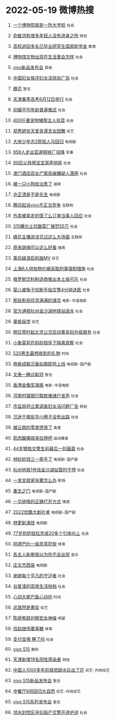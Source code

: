 # 2022-05-19 微博热搜 
1. [一个博物院就是一所大学校](https://m.weibo.cn/search?containerid=100103type%3D1%26t%3D10%26q%3D%23%E4%B8%80%E4%B8%AA%E5%8D%9A%E7%89%A9%E9%99%A2%E5%B0%B1%E6%98%AF%E4%B8%80%E6%89%80%E5%A4%A7%E5%AD%A6%E6%A0%A1%23&stream_entry_id=51&isnewpage=1&extparam=seat%3D1%26filter_type%3Drealtimehot%26c_type%3D51%26dgr%3D0%26pos%3D0%26cate%3D10103%26display_time%3D1652904237%26pre_seqid%3D165290423719404151217&luicode=10000011&lfid=106003type%3D25%26t%3D3%26disable_hot%3D1%26filter_type%3Drealtimehot) `社会` 

2. [俞敏洪称很多年轻人没有退身之所](https://m.weibo.cn/search?containerid=100103type%3D1%26t%3D10%26q%3D%23%E4%BF%9E%E6%95%8F%E6%B4%AA%E7%A7%B0%E5%BE%88%E5%A4%9A%E5%B9%B4%E8%BD%BB%E4%BA%BA%E6%B2%A1%E6%9C%89%E9%80%80%E8%BA%AB%E4%B9%8B%E6%89%80%23&stream_entry_id=31&isnewpage=1&extparam=seat%3D1%26realpos%3D1%26dgr%3D0%26pos%3D0%26filter_type%3Drealtimehot%26lcate%3D5001%26c_type%3D31%26flag%3D0%26cate%3D0%26display_time%3D1652904237%26pre_seqid%3D165290423719404151217&luicode=10000011&lfid=106003type%3D25%26t%3D3%26disable_hot%3D1%26filter_type%3Drealtimehot) `财经` 

3. [高校追回多名已毕业研究生国家助学金](https://m.weibo.cn/search?containerid=100103type%3D1%26t%3D10%26q%3D%23%E9%AB%98%E6%A0%A1%E8%BF%BD%E5%9B%9E%E5%A4%9A%E5%90%8D%E5%B7%B2%E6%AF%95%E4%B8%9A%E7%A0%94%E7%A9%B6%E7%94%9F%E5%9B%BD%E5%AE%B6%E5%8A%A9%E5%AD%A6%E9%87%91%23&stream_entry_id=31&isnewpage=1&extparam=seat%3D1%26realpos%3D2%26dgr%3D0%26pos%3D1%26filter_type%3Drealtimehot%26lcate%3D5001%26c_type%3D31%26flag%3D0%26cate%3D0%26display_time%3D1652904237%26pre_seqid%3D165290423719404151217&luicode=10000011&lfid=106003type%3D25%26t%3D3%26disable_hot%3D1%26filter_type%3Drealtimehot) `教育` 

4. [博物馆文物出现在生活里会怎样](https://m.weibo.cn/search?containerid=100103type%3D1%26t%3D10%26q%3D%23%E5%8D%9A%E7%89%A9%E9%A6%86%E6%96%87%E7%89%A9%E5%87%BA%E7%8E%B0%E5%9C%A8%E7%94%9F%E6%B4%BB%E9%87%8C%E4%BC%9A%E6%80%8E%E6%A0%B7%23&stream_entry_id=31&isnewpage=1&extparam=seat%3D1%26realpos%3D3%26dgr%3D0%26pos%3D2%26filter_type%3Drealtimehot%26lcate%3D5001%26c_type%3D31%26flag%3D0%26cate%3D0%26display_time%3D1652904237%26pre_seqid%3D165290423719404151217&luicode=10000011&lfid=106003type%3D25%26t%3D3%26disable_hot%3D1%26filter_type%3Drealtimehot) `社会` 

5. [vivo新品发布会](https://m.weibo.cn/search?containerid=100103type%3D1%26t%3D10%26q%3Dvivo%E6%96%B0%E5%93%81%E5%8F%91%E5%B8%83%E4%BC%9A&stream_entry_id=31&isnewpage=1&extparam=seat%3D1%26dgr%3D0%26pos%3D3%26filter_type%3Drealtimehot%26lcate%3D5001%26c_type%3D31%26cate%3D0%26adid%3D154496%26display_time%3D1652904237%26pre_seqid%3D165290423719404151217&luicode=10000011&lfid=106003type%3D25%26t%3D3%26disable_hot%3D1%26filter_type%3Drealtimehot) `其他` 

6. [中国妇女报评妇炎洁低俗广告](https://m.weibo.cn/search?containerid=100103type%3D1%26t%3D10%26q%3D%23%E4%B8%AD%E5%9B%BD%E5%A6%87%E5%A5%B3%E6%8A%A5%E8%AF%84%E5%A6%87%E7%82%8E%E6%B4%81%E4%BD%8E%E4%BF%97%E5%B9%BF%E5%91%8A%23&stream_entry_id=31&isnewpage=1&extparam=seat%3D1%26realpos%3D4%26dgr%3D0%26pos%3D4%26filter_type%3Drealtimehot%26lcate%3D5001%26c_type%3D31%26flag%3D0%26cate%3D0%26display_time%3D1652904237%26pre_seqid%3D165290423719404151217&luicode=10000011&lfid=106003type%3D25%26t%3D3%26disable_hot%3D1%26filter_type%3Drealtimehot) `社会` 

7. [蜂花](https://m.weibo.cn/search?containerid=100103type%3D1%26t%3D10%26q%3D%23%E8%9C%82%E8%8A%B1%23&stream_entry_id=31&isnewpage=1&extparam=seat%3D1%26realpos%3D5%26dgr%3D0%26pos%3D5%26filter_type%3Drealtimehot%26lcate%3D5001%26c_type%3D31%26flag%3D2%26cate%3D0%26display_time%3D1652904237%26pre_seqid%3D165290423719404151217&luicode=10000011&lfid=106003type%3D25%26t%3D3%26disable_hot%3D1%26filter_type%3Drealtimehot) `暂无` 

8. [天津春季高考6月12日举行](https://m.weibo.cn/search?containerid=100103type%3D1%26t%3D10%26q%3D%23%E5%A4%A9%E6%B4%A5%E6%98%A5%E5%AD%A3%E9%AB%98%E8%80%836%E6%9C%8812%E6%97%A5%E4%B8%BE%E8%A1%8C%23&stream_entry_id=31&isnewpage=1&extparam=seat%3D1%26realpos%3D6%26dgr%3D0%26pos%3D6%26filter_type%3Drealtimehot%26lcate%3D5001%26c_type%3D31%26flag%3D0%26cate%3D0%26display_time%3D1652904237%26pre_seqid%3D165290423719404151217&luicode=10000011&lfid=106003type%3D25%26t%3D3%26disable_hot%3D1%26filter_type%3Drealtimehot) `社会` 

9. [初婚平均年龄普遍推迟](https://m.weibo.cn/search?containerid=100103type%3D1%26t%3D10%26q%3D%23%E5%88%9D%E5%A9%9A%E5%B9%B3%E5%9D%87%E5%B9%B4%E9%BE%84%E6%99%AE%E9%81%8D%E6%8E%A8%E8%BF%9F%23&stream_entry_id=31&isnewpage=1&extparam=seat%3D1%26realpos%3D7%26dgr%3D0%26pos%3D7%26filter_type%3Drealtimehot%26lcate%3D5001%26c_type%3D31%26flag%3D0%26cate%3D0%26display_time%3D1652904237%26pre_seqid%3D165290423719404151217&luicode=10000011&lfid=106003type%3D25%26t%3D3%26disable_hot%3D1%26filter_type%3Drealtimehot) `社会` 

10. [400斤重宠物猪帮主人驮菜](https://m.weibo.cn/search?containerid=100103type%3D1%26t%3D10%26q%3D%23400%E6%96%A4%E9%87%8D%E5%AE%A0%E7%89%A9%E7%8C%AA%E5%B8%AE%E4%B8%BB%E4%BA%BA%E9%A9%AE%E8%8F%9C%23&stream_entry_id=31&isnewpage=1&extparam=seat%3D1%26realpos%3D8%26dgr%3D0%26pos%3D8%26filter_type%3Drealtimehot%26lcate%3D5001%26c_type%3D31%26flag%3D0%26cate%3D0%26display_time%3D1652904237%26pre_seqid%3D165290423719404151217&luicode=10000011&lfid=106003type%3D25%26t%3D3%26disable_hot%3D1%26filter_type%3Drealtimehot) `社会` 

11. [郑秀妍张天爱吴谨言女团舞](https://m.weibo.cn/search?containerid=100103type%3D1%26t%3D10%26q%3D%23%E9%83%91%E7%A7%80%E5%A6%8D%E5%BC%A0%E5%A4%A9%E7%88%B1%E5%90%B4%E8%B0%A8%E8%A8%80%E5%A5%B3%E5%9B%A2%E8%88%9E%23&stream_entry_id=31&isnewpage=1&extparam=seat%3D1%26realpos%3D9%26dgr%3D0%26pos%3D9%26filter_type%3Drealtimehot%26lcate%3D5001%26c_type%3D31%26flag%3D0%26cate%3D0%26display_time%3D1652904237%26pre_seqid%3D165290423719404151217&luicode=10000011&lfid=106003type%3D25%26t%3D3%26disable_hot%3D1%26filter_type%3Drealtimehot) `综艺` 

12. [大宋少年志2原班人马回归](https://m.weibo.cn/search?containerid=100103type%3D1%26t%3D10%26q%3D%23%E5%A4%A7%E5%AE%8B%E5%B0%91%E5%B9%B4%E5%BF%972%E5%8E%9F%E7%8F%AD%E4%BA%BA%E9%A9%AC%E5%9B%9E%E5%BD%92%23&stream_entry_id=31&isnewpage=1&extparam=seat%3D1%26realpos%3D10%26dgr%3D0%26pos%3D10%26filter_type%3Drealtimehot%26lcate%3D5001%26c_type%3D31%26flag%3D0%26cate%3D0%26display_time%3D1652904237%26pre_seqid%3D165290423719404151217&luicode=10000011&lfid=106003type%3D25%26t%3D3%26disable_hot%3D1%26filter_type%3Drealtimehot) `电视剧` 

13. [959人走出亚速钢铁厂投降](https://m.weibo.cn/search?containerid=100103type%3D1%26t%3D10%26q%3D%23959%E4%BA%BA%E8%B5%B0%E5%87%BA%E4%BA%9A%E9%80%9F%E9%92%A2%E9%93%81%E5%8E%82%E6%8A%95%E9%99%8D%23&stream_entry_id=31&isnewpage=1&extparam=seat%3D1%26realpos%3D11%26dgr%3D0%26pos%3D11%26filter_type%3Drealtimehot%26lcate%3D5001%26c_type%3D31%26flag%3D1%26cate%3D0%26display_time%3D1652904237%26pre_seqid%3D165290423719404151217&luicode=10000011&lfid=106003type%3D25%26t%3D3%26disable_hot%3D1%26filter_type%3Drealtimehot) `军事` 

14. [90后父母用宝宝哭声哄娃](https://m.weibo.cn/search?containerid=100103type%3D1%26t%3D10%26q%3D%2390%E5%90%8E%E7%88%B6%E6%AF%8D%E7%94%A8%E5%AE%9D%E5%AE%9D%E5%93%AD%E5%A3%B0%E5%93%84%E5%A8%83%23&stream_entry_id=31&isnewpage=1&extparam=seat%3D1%26realpos%3D12%26dgr%3D0%26pos%3D12%26filter_type%3Drealtimehot%26lcate%3D5001%26c_type%3D31%26flag%3D0%26cate%3D0%26display_time%3D1652904237%26pre_seqid%3D165290423719404151217&luicode=10000011&lfid=106003type%3D25%26t%3D3%26disable_hot%3D1%26filter_type%3Drealtimehot) `社会` 

15. [澳门酒店双女尸案告破嫌疑人落网](https://m.weibo.cn/search?containerid=100103type%3D1%26t%3D10%26q%3D%23%E6%BE%B3%E9%97%A8%E9%85%92%E5%BA%97%E5%8F%8C%E5%A5%B3%E5%B0%B8%E6%A1%88%E5%91%8A%E7%A0%B4%E5%AB%8C%E7%96%91%E4%BA%BA%E8%90%BD%E7%BD%91%23&stream_entry_id=31&isnewpage=1&extparam=seat%3D1%26realpos%3D13%26dgr%3D0%26pos%3D13%26filter_type%3Drealtimehot%26lcate%3D5001%26c_type%3D31%26flag%3D2%26cate%3D0%26display_time%3D1652904237%26pre_seqid%3D165290423719404151217&luicode=10000011&lfid=106003type%3D25%26t%3D3%26disable_hot%3D1%26filter_type%3Drealtimehot) `社会` 

16. [被一只小狗给治愈了](https://m.weibo.cn/search?containerid=100103type%3D1%26t%3D10%26q%3D%23%E8%A2%AB%E4%B8%80%E5%8F%AA%E5%B0%8F%E7%8B%97%E7%BB%99%E6%B2%BB%E6%84%88%E4%BA%86%23&stream_entry_id=31&isnewpage=1&extparam=seat%3D1%26realpos%3D14%26dgr%3D0%26pos%3D14%26filter_type%3Drealtimehot%26lcate%3D5001%26c_type%3D31%26flag%3D0%26cate%3D0%26display_time%3D1652904237%26pre_seqid%3D165290423719404151217&luicode=10000011&lfid=106003type%3D25%26t%3D3%26disable_hot%3D1%26filter_type%3Drealtimehot) `搞笑` 

17. [许正清是不是先生](https://m.weibo.cn/search?containerid=100103type%3D1%26t%3D10%26q%3D%E8%AE%B8%E6%AD%A3%E6%B8%85%E6%98%AF%E4%B8%8D%E6%98%AF%E5%85%88%E7%94%9F&stream_entry_id=31&isnewpage=1&extparam=seat%3D1%26realpos%3D15%26dgr%3D0%26pos%3D15%26filter_type%3Drealtimehot%26lcate%3D5001%26c_type%3D31%26flag%3D0%26cate%3D0%26display_time%3D1652904237%26pre_seqid%3D165290423719404151217&luicode=10000011&lfid=106003type%3D25%26t%3D3%26disable_hot%3D1%26filter_type%3Drealtimehot) `电视剧` 

18. [腾讯起诉vivo不正当竞争](https://m.weibo.cn/search?containerid=100103type%3D1%26t%3D10%26q%3D%23%E8%85%BE%E8%AE%AF%E8%B5%B7%E8%AF%89vivo%E4%B8%8D%E6%AD%A3%E5%BD%93%E7%AB%9E%E4%BA%89%23&stream_entry_id=31&isnewpage=1&extparam=seat%3D1%26realpos%3D16%26dgr%3D0%26pos%3D16%26filter_type%3Drealtimehot%26lcate%3D5001%26c_type%3D31%26flag%3D0%26cate%3D0%26display_time%3D1652904237%26pre_seqid%3D165290423719404151217&luicode=10000011&lfid=106003type%3D25%26t%3D3%26disable_hot%3D1%26filter_type%3Drealtimehot) `互联网` 

19. [外卖被拿走的饿了么订单当事人回应](https://m.weibo.cn/search?containerid=100103type%3D1%26t%3D10%26q%3D%23%E5%A4%96%E5%8D%96%E8%A2%AB%E6%8B%BF%E8%B5%B0%E7%9A%84%E9%A5%BF%E4%BA%86%E4%B9%88%E8%AE%A2%E5%8D%95%E5%BD%93%E4%BA%8B%E4%BA%BA%E5%9B%9E%E5%BA%94%23&stream_entry_id=31&isnewpage=1&extparam=seat%3D1%26realpos%3D17%26dgr%3D0%26pos%3D17%26filter_type%3Drealtimehot%26lcate%3D5001%26c_type%3D31%26flag%3D0%26cate%3D0%26display_time%3D1652904237%26pre_seqid%3D165290423719404151217&luicode=10000011&lfid=106003type%3D25%26t%3D3%26disable_hot%3D1%26filter_type%3Drealtimehot) `社会` 

20. [315曝光土坑酸菜厂被罚55万](https://m.weibo.cn/search?containerid=100103type%3D1%26t%3D10%26q%3D%23315%E6%9B%9D%E5%85%89%E5%9C%9F%E5%9D%91%E9%85%B8%E8%8F%9C%E5%8E%82%E8%A2%AB%E7%BD%9A55%E4%B8%87%23&stream_entry_id=31&isnewpage=1&extparam=seat%3D1%26realpos%3D18%26dgr%3D0%26pos%3D18%26filter_type%3Drealtimehot%26lcate%3D5001%26c_type%3D31%26flag%3D0%26cate%3D0%26display_time%3D1652904237%26pre_seqid%3D165290423719404151217&luicode=10000011&lfid=106003type%3D25%26t%3D3%26disable_hot%3D1%26filter_type%3Drealtimehot) `社会` 

21. [蜂花主播说没见过这么大场面](https://m.weibo.cn/search?containerid=100103type%3D1%26t%3D10%26q%3D%23%E8%9C%82%E8%8A%B1%E4%B8%BB%E6%92%AD%E8%AF%B4%E6%B2%A1%E8%A7%81%E8%BF%87%E8%BF%99%E4%B9%88%E5%A4%A7%E5%9C%BA%E9%9D%A2%23&stream_entry_id=31&isnewpage=1&extparam=seat%3D1%26realpos%3D19%26dgr%3D0%26pos%3D19%26filter_type%3Drealtimehot%26lcate%3D5001%26c_type%3D31%26flag%3D0%26cate%3D0%26display_time%3D1652904237%26pre_seqid%3D165290423719404151217&luicode=10000011&lfid=106003type%3D25%26t%3D3%26disable_hot%3D1%26filter_type%3Drealtimehot) `互联网` 

22. [原来跳绳可以这么好看](https://m.weibo.cn/search?containerid=100103type%3D1%26t%3D10%26q%3D%23%E5%8E%9F%E6%9D%A5%E8%B7%B3%E7%BB%B3%E5%8F%AF%E4%BB%A5%E8%BF%99%E4%B9%88%E5%A5%BD%E7%9C%8B%23&stream_entry_id=31&isnewpage=1&extparam=seat%3D1%26realpos%3D20%26dgr%3D0%26pos%3D20%26filter_type%3Drealtimehot%26lcate%3D5001%26c_type%3D31%26flag%3D0%26cate%3D0%26display_time%3D1652904237%26pre_seqid%3D165290423719404151217&luicode=10000011&lfid=106003type%3D25%26t%3D3%26disable_hot%3D1%26filter_type%3Drealtimehot) `搞笑` 

23. [乘风破浪启航曲MV](https://m.weibo.cn/search?containerid=100103type%3D1%26t%3D10%26q%3D%23%E4%B9%98%E9%A3%8E%E7%A0%B4%E6%B5%AA%E5%90%AF%E8%88%AA%E6%9B%B2MV%23&stream_entry_id=31&isnewpage=1&extparam=seat%3D1%26realpos%3D21%26dgr%3D0%26pos%3D21%26filter_type%3Drealtimehot%26lcate%3D5001%26c_type%3D31%26flag%3D0%26cate%3D0%26display_time%3D1652904237%26pre_seqid%3D165290423719404151217&luicode=10000011&lfid=106003type%3D25%26t%3D3%26disable_hot%3D1%26filter_type%3Drealtimehot) `综艺` 

24. [上海6人哄抬物价被采取刑事强制措施](https://m.weibo.cn/search?containerid=100103type%3D1%26t%3D10%26q%3D%23%E4%B8%8A%E6%B5%B76%E4%BA%BA%E5%93%84%E6%8A%AC%E7%89%A9%E4%BB%B7%E8%A2%AB%E9%87%87%E5%8F%96%E5%88%91%E4%BA%8B%E5%BC%BA%E5%88%B6%E6%8E%AA%E6%96%BD%23&stream_entry_id=31&isnewpage=1&extparam=seat%3D1%26realpos%3D22%26dgr%3D0%26pos%3D22%26filter_type%3Drealtimehot%26lcate%3D5001%26c_type%3D31%26flag%3D0%26cate%3D0%26display_time%3D1652904237%26pre_seqid%3D165290423719404151217&luicode=10000011&lfid=106003type%3D25%26t%3D3%26disable_hot%3D1%26filter_type%3Drealtimehot) `社会` 

25. [俄罗斯饮料制造商推出本土版可乐](https://m.weibo.cn/search?containerid=100103type%3D1%26t%3D10%26q%3D%23%E4%BF%84%E7%BD%97%E6%96%AF%E9%A5%AE%E6%96%99%E5%88%B6%E9%80%A0%E5%95%86%E6%8E%A8%E5%87%BA%E6%9C%AC%E5%9C%9F%E7%89%88%E5%8F%AF%E4%B9%90%23&stream_entry_id=31&isnewpage=1&extparam=seat%3D1%26realpos%3D23%26dgr%3D0%26pos%3D23%26filter_type%3Drealtimehot%26lcate%3D5001%26c_type%3D31%26flag%3D0%26cate%3D0%26display_time%3D1652904237%26pre_seqid%3D165290423719404151217&luicode=10000011&lfid=106003type%3D25%26t%3D3%26disable_hot%3D1%26filter_type%3Drealtimehot) `社会` 

26. [婴儿被兔子咬断手指交警4分钟送医](https://m.weibo.cn/search?containerid=100103type%3D1%26t%3D10%26q%3D%23%E5%A9%B4%E5%84%BF%E8%A2%AB%E5%85%94%E5%AD%90%E5%92%AC%E6%96%AD%E6%89%8B%E6%8C%87%E4%BA%A4%E8%AD%A64%E5%88%86%E9%92%9F%E9%80%81%E5%8C%BB%23&stream_entry_id=31&isnewpage=1&extparam=seat%3D1%26realpos%3D24%26dgr%3D0%26pos%3D24%26filter_type%3Drealtimehot%26lcate%3D5001%26c_type%3D31%26flag%3D0%26cate%3D0%26display_time%3D1652904237%26pre_seqid%3D165290423719404151217&luicode=10000011&lfid=106003type%3D25%26t%3D3%26disable_hot%3D1%26filter_type%3Drealtimehot) `社会` 

27. [那些影视存货满满的演员](https://m.weibo.cn/search?containerid=100103type%3D1%26t%3D10%26q%3D%23%E9%82%A3%E4%BA%9B%E5%BD%B1%E8%A7%86%E5%AD%98%E8%B4%A7%E6%BB%A1%E6%BB%A1%E7%9A%84%E6%BC%94%E5%91%98%23&stream_entry_id=31&isnewpage=1&extparam=seat%3D1%26realpos%3D25%26dgr%3D0%26pos%3D25%26filter_type%3Drealtimehot%26lcate%3D5001%26c_type%3D31%26flag%3D0%26cate%3D0%26display_time%3D1652904237%26pre_seqid%3D165290423719404151217&luicode=10000011&lfid=106003type%3D25%26t%3D3%26disable_hot%3D1%26filter_type%3Drealtimehot) `电影-华语电影` 

28. [官方通报杭州金沙湖地铁站进水](https://m.weibo.cn/search?containerid=100103type%3D1%26t%3D10%26q%3D%23%E5%AE%98%E6%96%B9%E9%80%9A%E6%8A%A5%E6%9D%AD%E5%B7%9E%E9%87%91%E6%B2%99%E6%B9%96%E5%9C%B0%E9%93%81%E7%AB%99%E8%BF%9B%E6%B0%B4%23&stream_entry_id=31&isnewpage=1&extparam=seat%3D1%26realpos%3D26%26dgr%3D0%26pos%3D26%26filter_type%3Drealtimehot%26lcate%3D5001%26c_type%3D31%26flag%3D0%26cate%3D0%26display_time%3D1652904237%26pre_seqid%3D165290423719404151217&luicode=10000011&lfid=106003type%3D25%26t%3D3%26disable_hot%3D1%26filter_type%3Drealtimehot) `社会` 

29. [量紫俪学](https://m.weibo.cn/search?containerid=100103type%3D1%26t%3D10%26q%3D%23%E9%87%8F%E7%B4%AB%E4%BF%AA%E5%AD%A6%23&stream_entry_id=31&isnewpage=1&extparam=seat%3D1%26realpos%3D27%26dgr%3D0%26pos%3D27%26filter_type%3Drealtimehot%26lcate%3D5001%26c_type%3D31%26flag%3D0%26cate%3D0%26display_time%3D1652904237%26pre_seqid%3D165290423719404151217&luicode=10000011&lfid=106003type%3D25%26t%3D3%26disable_hot%3D1%26filter_type%3Drealtimehot) `综艺` 

30. [明日零时起北京公交启动乘车码升级服务](https://m.weibo.cn/search?containerid=100103type%3D1%26t%3D10%26q%3D%23%E6%98%8E%E6%97%A5%E9%9B%B6%E6%97%B6%E8%B5%B7%E5%8C%97%E4%BA%AC%E5%85%AC%E4%BA%A4%E5%90%AF%E5%8A%A8%E4%B9%98%E8%BD%A6%E7%A0%81%E5%8D%87%E7%BA%A7%E6%9C%8D%E5%8A%A1%23&stream_entry_id=31&isnewpage=1&extparam=seat%3D1%26realpos%3D28%26dgr%3D0%26pos%3D28%26filter_type%3Drealtimehot%26lcate%3D5001%26c_type%3D31%26flag%3D0%26cate%3D0%26display_time%3D1652904237%26pre_seqid%3D165290423719404151217&luicode=10000011&lfid=106003type%3D25%26t%3D3%26disable_hot%3D1%26filter_type%3Drealtimehot) `社会` 

31. [小象莫莉在妈妈陪伴下隔离观察](https://m.weibo.cn/search?containerid=100103type%3D1%26t%3D10%26q%3D%23%E5%B0%8F%E8%B1%A1%E8%8E%AB%E8%8E%89%E5%9C%A8%E5%A6%88%E5%A6%88%E9%99%AA%E4%BC%B4%E4%B8%8B%E9%9A%94%E7%A6%BB%E8%A7%82%E5%AF%9F%23&stream_entry_id=31&isnewpage=1&extparam=seat%3D1%26realpos%3D29%26dgr%3D0%26pos%3D29%26filter_type%3Drealtimehot%26lcate%3D5001%26c_type%3D31%26flag%3D0%26cate%3D0%26display_time%3D1652904237%26pre_seqid%3D165290423719404151217&luicode=10000011&lfid=106003type%3D25%26t%3D3%26disable_hot%3D1%26filter_type%3Drealtimehot) `社会` 

32. [520男生最想收到的礼物](https://m.weibo.cn/search?containerid=100103type%3D1%26t%3D10%26q%3D%23520%E7%94%B7%E7%94%9F%E6%9C%80%E6%83%B3%E6%94%B6%E5%88%B0%E7%9A%84%E7%A4%BC%E7%89%A9%23&stream_entry_id=31&isnewpage=1&extparam=seat%3D1%26realpos%3D30%26dgr%3D0%26pos%3D30%26filter_type%3Drealtimehot%26lcate%3D5001%26c_type%3D31%26flag%3D0%26cate%3D0%26display_time%3D1652904237%26pre_seqid%3D165290423719404151217&luicode=10000011&lfid=106003type%3D25%26t%3D3%26disable_hot%3D1%26filter_type%3Drealtimehot) `时尚` 

33. [杨紫成毅沉香如屑即将上线](https://m.weibo.cn/search?containerid=100103type%3D1%26t%3D10%26q%3D%23%E6%9D%A8%E7%B4%AB%E6%88%90%E6%AF%85%E6%B2%89%E9%A6%99%E5%A6%82%E5%B1%91%E5%8D%B3%E5%B0%86%E4%B8%8A%E7%BA%BF%23&stream_entry_id=31&isnewpage=1&extparam=seat%3D1%26realpos%3D31%26dgr%3D0%26pos%3D31%26filter_type%3Drealtimehot%26lcate%3D5001%26c_type%3D31%26flag%3D0%26cate%3D0%26display_time%3D1652904237%26pre_seqid%3D165290423719404151217&luicode=10000011&lfid=106003type%3D25%26t%3D3%26disable_hot%3D1%26filter_type%3Drealtimehot) `电视剧-国产剧` 

34. [文泰一确诊新冠](https://m.weibo.cn/search?containerid=100103type%3D1%26t%3D10%26q%3D%23%E6%96%87%E6%B3%B0%E4%B8%80%E7%A1%AE%E8%AF%8A%E6%96%B0%E5%86%A0%23&stream_entry_id=31&isnewpage=1&extparam=seat%3D1%26realpos%3D32%26dgr%3D0%26pos%3D32%26filter_type%3Drealtimehot%26lcate%3D5001%26c_type%3D31%26flag%3D0%26cate%3D0%26display_time%3D1652904237%26pre_seqid%3D165290423719404151217&luicode=10000011&lfid=106003type%3D25%26t%3D3%26disable_hot%3D1%26filter_type%3Drealtimehot) `暂无` 

35. [香港金像奖海报](https://m.weibo.cn/search?containerid=100103type%3D1%26t%3D10%26q%3D%23%E9%A6%99%E6%B8%AF%E9%87%91%E5%83%8F%E5%A5%96%E6%B5%B7%E6%8A%A5%23&stream_entry_id=31&isnewpage=1&extparam=seat%3D1%26realpos%3D33%26dgr%3D0%26pos%3D33%26filter_type%3Drealtimehot%26lcate%3D5001%26c_type%3D31%26flag%3D0%26cate%3D0%26display_time%3D1652904237%26pre_seqid%3D165290423719404151217&luicode=10000011&lfid=106003type%3D25%26t%3D3%26disable_hot%3D1%26filter_type%3Drealtimehot) `电影-华语电影` 

36. [河南村镇银行取款难储户发声](https://m.weibo.cn/search?containerid=100103type%3D1%26t%3D10%26q%3D%23%E6%B2%B3%E5%8D%97%E6%9D%91%E9%95%87%E9%93%B6%E8%A1%8C%E5%8F%96%E6%AC%BE%E9%9A%BE%E5%82%A8%E6%88%B7%E5%8F%91%E5%A3%B0%23&stream_entry_id=31&isnewpage=1&extparam=seat%3D1%26realpos%3D34%26dgr%3D0%26pos%3D34%26filter_type%3Drealtimehot%26lcate%3D5001%26c_type%3D31%26flag%3D0%26cate%3D0%26display_time%3D1652904237%26pre_seqid%3D165290423719404151217&luicode=10000011&lfid=106003type%3D25%26t%3D3%26disable_hot%3D1%26filter_type%3Drealtimehot) `社会` 

37. [市监局将立案调查妇炎洁问题广告](https://m.weibo.cn/search?containerid=100103type%3D1%26t%3D10%26q%3D%23%E5%B8%82%E7%9B%91%E5%B1%80%E5%B0%86%E7%AB%8B%E6%A1%88%E8%B0%83%E6%9F%A5%E5%A6%87%E7%82%8E%E6%B4%81%E9%97%AE%E9%A2%98%E5%B9%BF%E5%91%8A%23&stream_entry_id=31&isnewpage=1&extparam=seat%3D1%26realpos%3D35%26dgr%3D0%26pos%3D35%26filter_type%3Drealtimehot%26lcate%3D5001%26c_type%3D31%26flag%3D0%26cate%3D0%26display_time%3D1652904237%26pre_seqid%3D165290423719404151217&luicode=10000011&lfid=106003type%3D25%26t%3D3%26disable_hot%3D1%26filter_type%3Drealtimehot) `财经` 

38. [沉迷于搞反华小圈子没有出路](https://m.weibo.cn/search?containerid=100103type%3D1%26t%3D10%26q%3D%23%E6%B2%89%E8%BF%B7%E4%BA%8E%E6%90%9E%E5%8F%8D%E5%8D%8E%E5%B0%8F%E5%9C%88%E5%AD%90%E6%B2%A1%E6%9C%89%E5%87%BA%E8%B7%AF%23&stream_entry_id=31&isnewpage=1&extparam=seat%3D1%26realpos%3D36%26dgr%3D0%26pos%3D36%26filter_type%3Drealtimehot%26lcate%3D5001%26c_type%3D31%26flag%3D0%26cate%3D0%26display_time%3D1652904237%26pre_seqid%3D165290423719404151217&luicode=10000011&lfid=106003type%3D25%26t%3D3%26disable_hot%3D1%26filter_type%3Drealtimehot) `社会` 

39. [被云南的零食馋哭了](https://m.weibo.cn/search?containerid=100103type%3D1%26t%3D10%26q%3D%23%E8%A2%AB%E4%BA%91%E5%8D%97%E7%9A%84%E9%9B%B6%E9%A3%9F%E9%A6%8B%E5%93%AD%E4%BA%86%23&stream_entry_id=31&isnewpage=1&extparam=seat%3D1%26realpos%3D37%26dgr%3D0%26pos%3D37%26filter_type%3Drealtimehot%26lcate%3D5001%26c_type%3D31%26flag%3D0%26cate%3D0%26display_time%3D1652904237%26pre_seqid%3D165290423719404151217&luicode=10000011&lfid=106003type%3D25%26t%3D3%26disable_hot%3D1%26filter_type%3Drealtimehot) `美食` 

40. [肌肉酸痛就来拉伸吧](https://m.weibo.cn/search?containerid=100103type%3D1%26t%3D10%26q%3D%23%E8%82%8C%E8%82%89%E9%85%B8%E7%97%9B%E5%B0%B1%E6%9D%A5%E6%8B%89%E4%BC%B8%E5%90%A7%23&stream_entry_id=31&isnewpage=1&extparam=seat%3D1%26realpos%3D38%26dgr%3D0%26pos%3D38%26filter_type%3Drealtimehot%26lcate%3D5001%26c_type%3D31%26flag%3D0%26cate%3D0%26display_time%3D1652904237%26pre_seqid%3D165290423719404151217&luicode=10000011&lfid=106003type%3D25%26t%3D3%26disable_hot%3D1%26filter_type%3Drealtimehot) `运动健身` 

41. [44岁牺牲交警生前最后一刻画面](https://m.weibo.cn/search?containerid=100103type%3D1%26t%3D10%26q%3D%2344%E5%B2%81%E7%89%BA%E7%89%B2%E4%BA%A4%E8%AD%A6%E7%94%9F%E5%89%8D%E6%9C%80%E5%90%8E%E4%B8%80%E5%88%BB%E7%94%BB%E9%9D%A2%23&stream_entry_id=31&isnewpage=1&extparam=seat%3D1%26realpos%3D39%26dgr%3D0%26pos%3D39%26filter_type%3Drealtimehot%26lcate%3D5001%26c_type%3D31%26flag%3D0%26cate%3D0%26display_time%3D1652904237%26pre_seqid%3D165290423719404151217&luicode=10000011&lfid=106003type%3D25%26t%3D3%26disable_hot%3D1%26filter_type%3Drealtimehot) `社会` 

42. [林妙妙钱三一牵手了](https://m.weibo.cn/search?containerid=100103type%3D1%26t%3D10%26q%3D%23%E6%9E%97%E5%A6%99%E5%A6%99%E9%92%B1%E4%B8%89%E4%B8%80%E7%89%B5%E6%89%8B%E4%BA%86%23&stream_entry_id=31&isnewpage=1&extparam=seat%3D1%26realpos%3D40%26dgr%3D0%26pos%3D40%26filter_type%3Drealtimehot%26lcate%3D5001%26c_type%3D31%26flag%3D0%26cate%3D0%26display_time%3D1652904237%26pre_seqid%3D165290423719404151217&luicode=10000011&lfid=106003type%3D25%26t%3D3%26disable_hot%3D1%26filter_type%3Drealtimehot) `电视剧-国产剧` 

43. [杭州地铁1号线金沙湖站暂时不停](https://m.weibo.cn/search?containerid=100103type%3D1%26t%3D10%26q%3D%23%E6%9D%AD%E5%B7%9E%E5%9C%B0%E9%93%811%E5%8F%B7%E7%BA%BF%E9%87%91%E6%B2%99%E6%B9%96%E7%AB%99%E6%9A%82%E6%97%B6%E4%B8%8D%E5%81%9C%23&stream_entry_id=31&isnewpage=1&extparam=seat%3D1%26realpos%3D41%26dgr%3D0%26pos%3D41%26filter_type%3Drealtimehot%26lcate%3D5001%26c_type%3D31%26flag%3D0%26cate%3D0%26display_time%3D1652904237%26pre_seqid%3D165290423719404151217&luicode=10000011&lfid=106003type%3D25%26t%3D3%26disable_hot%3D1%26filter_type%3Drealtimehot) `社会` 

44. [一发言就紧张要怎么办](https://m.weibo.cn/search?containerid=100103type%3D1%26t%3D10%26q%3D%23%E4%B8%80%E5%8F%91%E8%A8%80%E5%B0%B1%E7%B4%A7%E5%BC%A0%E8%A6%81%E6%80%8E%E4%B9%88%E5%8A%9E%23&stream_entry_id=31&isnewpage=1&extparam=seat%3D1%26realpos%3D42%26dgr%3D0%26pos%3D42%26filter_type%3Drealtimehot%26lcate%3D5001%26c_type%3D31%26flag%3D0%26cate%3D0%26display_time%3D1652904237%26pre_seqid%3D165290423719404151217&luicode=10000011&lfid=106003type%3D25%26t%3D3%26disable_hot%3D1%26filter_type%3Drealtimehot) `职场` 

45. [重生之门](https://m.weibo.cn/search?containerid=100103type%3D1%26t%3D10%26q%3D%E9%87%8D%E7%94%9F%E4%B9%8B%E9%97%A8&stream_entry_id=31&isnewpage=1&extparam=seat%3D1%26realpos%3D43%26dgr%3D0%26pos%3D43%26filter_type%3Drealtimehot%26lcate%3D5001%26c_type%3D31%26flag%3D0%26cate%3D0%26display_time%3D1652904237%26pre_seqid%3D165290423719404151217&luicode=10000011&lfid=106003type%3D25%26t%3D3%26disable_hot%3D1%26filter_type%3Drealtimehot) `电视剧-国产剧` 

46. [一见钟情的正确打开方式](https://m.weibo.cn/search?containerid=100103type%3D1%26t%3D10%26q%3D%23%E4%B8%80%E8%A7%81%E9%92%9F%E6%83%85%E7%9A%84%E6%AD%A3%E7%A1%AE%E6%89%93%E5%BC%80%E6%96%B9%E5%BC%8F%23&stream_entry_id=31&isnewpage=1&extparam=seat%3D1%26realpos%3D44%26dgr%3D0%26pos%3D44%26filter_type%3Drealtimehot%26lcate%3D5001%26c_type%3D31%26flag%3D0%26cate%3D0%26display_time%3D1652904237%26pre_seqid%3D165290423719404151217&luicode=10000011&lfid=106003type%3D25%26t%3D3%26disable_hot%3D1%26filter_type%3Drealtimehot) `情感` 

47. [2022优酷大剧片单](https://m.weibo.cn/search?containerid=100103type%3D1%26t%3D10%26q%3D%232022%E4%BC%98%E9%85%B7%E5%A4%A7%E5%89%A7%E7%89%87%E5%8D%95%23&stream_entry_id=31&isnewpage=1&extparam=seat%3D1%26realpos%3D45%26dgr%3D0%26pos%3D45%26filter_type%3Drealtimehot%26lcate%3D5001%26c_type%3D31%26flag%3D0%26cate%3D0%26display_time%3D1652904237%26pre_seqid%3D165290423719404151217&luicode=10000011&lfid=106003type%3D25%26t%3D3%26disable_hot%3D1%26filter_type%3Drealtimehot) `电视剧-国产剧` 

48. [林更新演技](https://m.weibo.cn/search?containerid=100103type%3D1%26t%3D10%26q%3D%23%E6%9E%97%E6%9B%B4%E6%96%B0%E6%BC%94%E6%8A%80%23&stream_entry_id=31&isnewpage=1&extparam=seat%3D1%26realpos%3D46%26dgr%3D0%26pos%3D46%26filter_type%3Drealtimehot%26lcate%3D5001%26c_type%3D31%26flag%3D0%26cate%3D0%26display_time%3D1652904237%26pre_seqid%3D165290423719404151217&luicode=10000011&lfid=106003type%3D25%26t%3D3%26disable_hot%3D1%26filter_type%3Drealtimehot) `电视剧` 

49. [77岁奶奶轻松完成20多个引体向上](https://m.weibo.cn/search?containerid=100103type%3D1%26t%3D10%26q%3D%2377%E5%B2%81%E5%A5%B6%E5%A5%B6%E8%BD%BB%E6%9D%BE%E5%AE%8C%E6%88%9020%E5%A4%9A%E4%B8%AA%E5%BC%95%E4%BD%93%E5%90%91%E4%B8%8A%23&stream_entry_id=31&isnewpage=1&extparam=seat%3D1%26realpos%3D47%26dgr%3D0%26pos%3D47%26filter_type%3Drealtimehot%26lcate%3D5001%26c_type%3D31%26flag%3D0%26cate%3D0%26display_time%3D1652904237%26pre_seqid%3D165290423719404151217&luicode=10000011&lfid=106003type%3D25%26t%3D3%26disable_hot%3D1%26filter_type%3Drealtimehot) `社会` 

50. [阿德巴约一级恶意犯规](https://m.weibo.cn/search?containerid=100103type%3D1%26t%3D10%26q%3D%23%E9%98%BF%E5%BE%B7%E5%B7%B4%E7%BA%A6%E4%B8%80%E7%BA%A7%E6%81%B6%E6%84%8F%E7%8A%AF%E8%A7%84%23&stream_entry_id=31&isnewpage=1&extparam=seat%3D1%26realpos%3D48%26dgr%3D0%26pos%3D48%26filter_type%3Drealtimehot%26lcate%3D5001%26c_type%3D31%26flag%3D1%26cate%3D0%26display_time%3D1652904237%26pre_seqid%3D165290423719404151217&luicode=10000011&lfid=106003type%3D25%26t%3D3%26disable_hot%3D1%26filter_type%3Drealtimehot) `体育` 

51. [告五人新歌我以为你不会出现](https://m.weibo.cn/search?containerid=100103type%3D1%26t%3D10%26q%3D%23%E5%91%8A%E4%BA%94%E4%BA%BA%E6%96%B0%E6%AD%8C%E6%88%91%E4%BB%A5%E4%B8%BA%E4%BD%A0%E4%B8%8D%E4%BC%9A%E5%87%BA%E7%8E%B0%23&stream_entry_id=31&isnewpage=1&extparam=seat%3D1%26realpos%3D49%26dgr%3D0%26pos%3D49%26filter_type%3Drealtimehot%26lcate%3D5001%26c_type%3D31%26flag%3D0%26cate%3D0%26display_time%3D1652904237%26pre_seqid%3D165290423719404151217&luicode=10000011&lfid=106003type%3D25%26t%3D3%26disable_hot%3D1%26filter_type%3Drealtimehot) `音乐` 

52. [庄文杰西装](https://m.weibo.cn/search?containerid=100103type%3D1%26t%3D10%26q%3D%23%E5%BA%84%E6%96%87%E6%9D%B0%E8%A5%BF%E8%A3%85%23&stream_entry_id=31&isnewpage=1&extparam=seat%3D1%26realpos%3D50%26dgr%3D0%26pos%3D50%26filter_type%3Drealtimehot%26lcate%3D5001%26c_type%3D31%26flag%3D0%26cate%3D0%26display_time%3D1652904237%26pre_seqid%3D165290423719404151217&luicode=10000011&lfid=106003type%3D25%26t%3D3%26disable_hot%3D1%26filter_type%3Drealtimehot) `电视剧` 

53. [谢谢每个平凡的守沪者](https://m.weibo.cn/search?containerid=100103type%3D1%26t%3D10%26q%3D%23%E8%B0%A2%E8%B0%A2%E6%AF%8F%E4%B8%AA%E5%B9%B3%E5%87%A1%E7%9A%84%E5%AE%88%E6%B2%AA%E8%80%85%23&stream_entry_id=51&isnewpage=1&extparam=seat%3D1%26filter_type%3Drealtimehot%26c_type%3D51%26dgr%3D0%26pos%3D0%26cate%3D10103%26display_time%3D1652900617%26pre_seqid%3D165290009015900621283&luicode=10000011&lfid=106003type%3D25%26t%3D3%26disable_hot%3D1%26filter_type%3Drealtimehot) `社会` 

54. [谷爱凌的高效生活拍档](https://m.weibo.cn/search?containerid=100103type%3D1%26t%3D10%26q%3D%23%E8%B0%B7%E7%88%B1%E5%87%8C%E7%9A%84%E9%AB%98%E6%95%88%E7%94%9F%E6%B4%BB%E6%8B%8D%E6%A1%A3%23&stream_entry_id=31&isnewpage=1&extparam=seat%3D1%26dgr%3D0%26pos%3D3%26filter_type%3Drealtimehot%26topic_ad%3D1%26lcate%3D5001%26c_type%3D31%26cate%3D0%26adid%3D154546%26display_time%3D1652900617%26pre_seqid%3D165290009015900621283&luicode=10000011&lfid=106003type%3D25%26t%3D3%26disable_hot%3D1%26filter_type%3Drealtimehot) `社会` 

55. [心动大尾巴鱼心动你](https://m.weibo.cn/search?containerid=100103type%3D1%26t%3D10%26q%3D%23%E5%BF%83%E5%8A%A8%E5%A4%A7%E5%B0%BE%E5%B7%B4%E9%B1%BC%E5%BF%83%E5%8A%A8%E4%BD%A0%23&stream_entry_id=31&isnewpage=1&extparam=seat%3D1%26dgr%3D0%26pos%3D7%26filter_type%3Drealtimehot%26topic_ad%3D1%26lcate%3D5001%26c_type%3D31%26cate%3D0%26adid%3D154486%26display_time%3D1652900617%26pre_seqid%3D165290009015900621283&luicode=10000011&lfid=106003type%3D25%26t%3D3%26disable_hot%3D1%26filter_type%3Drealtimehot) `时尚` 

56. [这居然是黄奕](https://m.weibo.cn/search?containerid=100103type%3D1%26t%3D10%26q%3D%23%E8%BF%99%E5%B1%85%E7%84%B6%E6%98%AF%E9%BB%84%E5%A5%95%23&stream_entry_id=31&isnewpage=1&extparam=seat%3D1%26realpos%3D45%26dgr%3D0%26pos%3D46%26filter_type%3Drealtimehot%26lcate%3D5001%26c_type%3D31%26flag%3D0%26cate%3D0%26display_time%3D1652900617%26pre_seqid%3D165290009015900621283&luicode=10000011&lfid=106003type%3D25%26t%3D3%26disable_hot%3D1%26filter_type%3Drealtimehot) `综艺` 

57. [陈妍希跳刘畊宏女神操](https://m.weibo.cn/search?containerid=100103type%3D1%26t%3D10%26q%3D%23%E9%99%88%E5%A6%8D%E5%B8%8C%E8%B7%B3%E5%88%98%E7%95%8A%E5%AE%8F%E5%A5%B3%E7%A5%9E%E6%93%8D%23&stream_entry_id=31&isnewpage=1&extparam=seat%3D1%26realpos%3D48%26dgr%3D0%26pos%3D49%26filter_type%3Drealtimehot%26lcate%3D5001%26c_type%3D31%26flag%3D0%26cate%3D0%26display_time%3D1652900617%26pre_seqid%3D165290009015900621283&luicode=10000011&lfid=106003type%3D25%26t%3D3%26disable_hot%3D1%26filter_type%3Drealtimehot) `明星` 

58. [找赵继伟要喜糖](https://m.weibo.cn/search?containerid=100103type%3D1%26t%3D10%26q%3D%23%E6%89%BE%E8%B5%B5%E7%BB%A7%E4%BC%9F%E8%A6%81%E5%96%9C%E7%B3%96%23&stream_entry_id=31&isnewpage=1&extparam=seat%3D1%26realpos%3D50%26dgr%3D0%26pos%3D51%26filter_type%3Drealtimehot%26lcate%3D5001%26c_type%3D31%26flag%3D0%26cate%3D0%26display_time%3D1652900617%26pre_seqid%3D165290009015900621283&luicode=10000011&lfid=106003type%3D25%26t%3D3%26disable_hot%3D1%26filter_type%3Drealtimehot) `体育` 

59. [支付宝搜 睡了吗](https://m.weibo.cn/search?containerid=100103type%3D1%26t%3D10%26q%3D%23%E6%94%AF%E4%BB%98%E5%AE%9D%E6%90%9C+%E7%9D%A1%E4%BA%86%E5%90%97%23&stream_entry_id=31&isnewpage=1&extparam=seat%3D1%26dgr%3D0%26pos%3D3%26filter_type%3Drealtimehot%26topic_ad%3D1%26lcate%3D5001%26c_type%3D31%26cate%3D0%26adid%3D154754%26display_time%3D1652897052%26pre_seqid%3D16528970525330327044394&luicode=10000011&lfid=106003type%3D25%26t%3D3%26disable_hot%3D1%26filter_type%3Drealtimehot) `社会` 

60. [vivo S15](https://m.weibo.cn/search?containerid=100103type%3D1%26t%3D10%26q%3D%23vivo+S15%23&stream_entry_id=31&isnewpage=1&extparam=seat%3D1%26dgr%3D0%26pos%3D7%26filter_type%3Drealtimehot%26topic_ad%3D1%26lcate%3D5001%26c_type%3D31%26cate%3D0%26adid%3D154569%26display_time%3D1652897052%26pre_seqid%3D16528970525330327044394&luicode=10000011&lfid=106003type%3D25%26t%3D3%26disable_hot%3D1%26filter_type%3Drealtimehot) `数码` 

61. [天津新增19名阳性感染者](https://m.weibo.cn/search?containerid=100103type%3D1%26t%3D10%26q%3D%23%E5%A4%A9%E6%B4%A5%E6%96%B0%E5%A2%9E19%E5%90%8D%E9%98%B3%E6%80%A7%E6%84%9F%E6%9F%93%E8%80%85%23&stream_entry_id=31&isnewpage=1&extparam=seat%3D1%26realpos%3D48%26dgr%3D0%26pos%3D49%26filter_type%3Drealtimehot%26lcate%3D5001%26c_type%3D31%26flag%3D0%26cate%3D0%26display_time%3D1652897052%26pre_seqid%3D16528970525330327044394&luicode=10000011&lfid=106003type%3D25%26t%3D3%26disable_hot%3D1%26filter_type%3Drealtimehot) `财经` 

62. [中国人1000多年前就把跳水玩出了花](https://m.weibo.cn/search?containerid=100103type%3D1%26t%3D10%26q%3D%23%E4%B8%AD%E5%9B%BD%E4%BA%BA1000%E5%A4%9A%E5%B9%B4%E5%89%8D%E5%B0%B1%E6%8A%8A%E8%B7%B3%E6%B0%B4%E7%8E%A9%E5%87%BA%E4%BA%86%E8%8A%B1%23&stream_entry_id=31&isnewpage=1&extparam=seat%3D1%26realpos%3D50%26dgr%3D0%26pos%3D51%26filter_type%3Drealtimehot%26lcate%3D5001%26c_type%3D31%26flag%3D0%26cate%3D0%26display_time%3D1652897052%26pre_seqid%3D16528970525330327044394&luicode=10000011&lfid=106003type%3D25%26t%3D3%26disable_hot%3D1%26filter_type%3Drealtimehot) `综艺-内地综艺` 

63. [vivo S15新品发布会](https://m.weibo.cn/search?containerid=100103type%3D1%26t%3D10%26q%3Dvivo+S15%E6%96%B0%E5%93%81%E5%8F%91%E5%B8%83%E4%BC%9A&stream_entry_id=31&isnewpage=1&extparam=seat%3D1%26adid%3D154665%26c_type%3D31%26filter_type%3Drealtimehot%26pos%3D3%26cate%3D0%26dgr%3D0%26lcate%3D5001%26display_time%3D1652893729%26pre_seqid%3D16528937291150402608392&luicode=10000011&lfid=106003type%3D25%26t%3D3%26disable_hot%3D1%26filter_type%3Drealtimehot) `暂无` 

64. [中餐厅6将回归大自然](https://m.weibo.cn/search?containerid=100103type%3D1%26t%3D10%26q%3D%23%E4%B8%AD%E9%A4%90%E5%8E%856%E5%B0%86%E5%9B%9E%E5%BD%92%E5%A4%A7%E8%87%AA%E7%84%B6%23&stream_entry_id=31&isnewpage=1&extparam=seat%3D1%26c_type%3D31%26filter_type%3Drealtimehot%26pos%3D43%26cate%3D0%26dgr%3D0%26lcate%3D5001%26realpos%3D42%26flag%3D0%26display_time%3D1652893729%26pre_seqid%3D16528937291150402608392&luicode=10000011&lfid=106003type%3D25%26t%3D3%26disable_hot%3D1%26filter_type%3Drealtimehot) `综艺-内地综艺` 

65. [vivo S15系列发布会](https://m.weibo.cn/search?containerid=100103type%3D1%26t%3D10%26q%3Dvivo+S15%E7%B3%BB%E5%88%97%E5%8F%91%E5%B8%83%E4%BC%9A&stream_entry_id=31&isnewpage=1&extparam=seat%3D1%26adid%3D154494%26c_type%3D31%26filter_type%3Drealtimehot%26pos%3D3%26cate%3D0%26dgr%3D0%26lcate%3D5001%26display_time%3D1652889848%26pre_seqid%3D16528898484230327039341&luicode=10000011&lfid=106003type%3D25%26t%3D3%26disable_hot%3D1%26filter_type%3Drealtimehot) `暂无` 

66. [邻水封控区孕妇临产交警开道护送](https://m.weibo.cn/search?containerid=100103type%3D1%26t%3D10%26q%3D%23%E9%82%BB%E6%B0%B4%E5%B0%81%E6%8E%A7%E5%8C%BA%E5%AD%95%E5%A6%87%E4%B8%B4%E4%BA%A7%E4%BA%A4%E8%AD%A6%E5%BC%80%E9%81%93%E6%8A%A4%E9%80%81%23&stream_entry_id=31&isnewpage=1&extparam=seat%3D1%26c_type%3D31%26filter_type%3Drealtimehot%26pos%3D37%26cate%3D0%26dgr%3D0%26lcate%3D5001%26realpos%3D36%26flag%3D0%26display_time%3D1652889848%26pre_seqid%3D16528898484230327039341&luicode=10000011&lfid=106003type%3D25%26t%3D3%26disable_hot%3D1%26filter_type%3Drealtimehot) `社会` 
